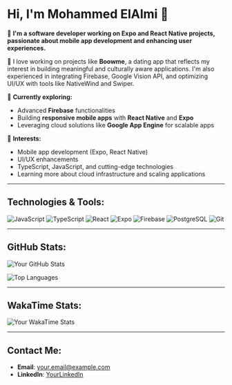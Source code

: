 # Hi, I'm Mohammed ElAlmi 👋

🚀 **I'm a software developer working on Expo and React Native projects, passionate about mobile app development and enhancing user experiences.** 

🌟 I love working on projects like **Boowme**, a dating app that reflects my interest in building meaningful and culturally aware applications. I'm also experienced in integrating Firebase, Google Vision API, and optimizing UI/UX with tools like NativeWind and Swiper.

🔭 **Currently exploring:**  
- Advanced **Firebase** functionalities
- Building **responsive mobile apps** with **React Native** and **Expo**
- Leveraging cloud solutions like **Google App Engine** for scalable apps

🎯 **Interests:**
- Mobile app development (Expo, React Native)
- UI/UX enhancements
- TypeScript, JavaScript, and cutting-edge technologies
- Learning more about cloud infrastructure and scaling applications

---

## Technologies & Tools:
![JavaScript](https://img.shields.io/badge/JavaScript-%23F7DF1E.svg?style=flat-square&logo=javascript&logoColor=black)
![TypeScript](https://img.shields.io/badge/TypeScript-%23007ACC.svg?style=flat-square&logo=typescript&logoColor=white)
![React](https://img.shields.io/badge/React-%2320232a.svg?style=flat-square&logo=react&logoColor=%2361DAFB)
![Expo](https://img.shields.io/badge/Expo-%23000000.svg?style=flat-square&logo=expo&logoColor=white)
![Firebase](https://img.shields.io/badge/Firebase-%23FFCA28.svg?style=flat-square&logo=firebase&logoColor=black)
![PostgreSQL](https://img.shields.io/badge/PostgreSQL-%23336791.svg?style=flat-square&logo=postgresql&logoColor=white)
![Git](https://img.shields.io/badge/Git-%23F05033.svg?style=flat-square&logo=git&logoColor=white)

---

## GitHub Stats:

![Your GitHub Stats](https://github-readme-stats.vercel.app/api?username=YourUsername&show_icons=true&theme=dark)

![Top Languages](https://github-readme-stats.vercel.app/api/top-langs/?username=YourUsername&layout=compact&theme=dark)

---

## WakaTime Stats:

![Your WakaTime Stats](https://github-readme-stats.vercel.app/api/wakatime?username=YourWakaTimeUsername&theme=dark)

---

## Contact Me:
- **Email**: your.email@example.com
- **LinkedIn**: [YourLinkedIn](https://linkedin.com/in/YourLinkedIn)
